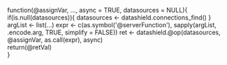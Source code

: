 function(@assignVar, ..., async = TRUE, datasources = NULL){
  if(is.null(datasources)){
    datasources <- datashield.connections_find()
  } 
  argList <- list(...)
  expr <- c(as.symbol('@serverFunction'), 
              sapply(argList, .encode.arg, TRUE, simplify = FALSE))
  ret <- datashield.@op(datasources, @assignVar, as.call(expr), async)            
  return(@retVal)          
  }
